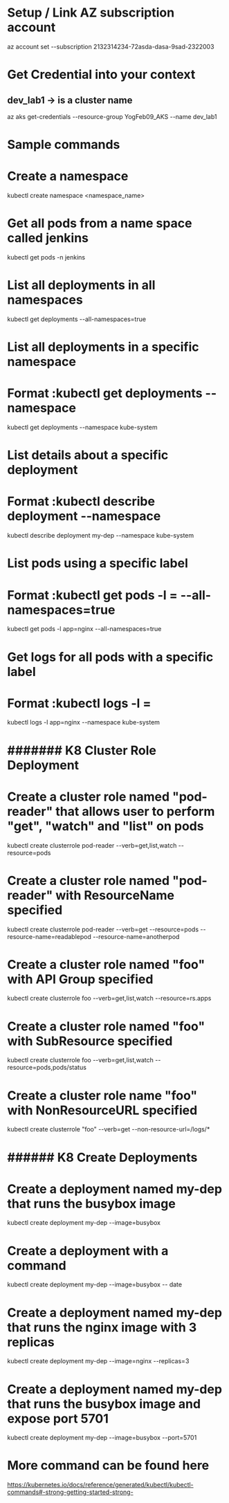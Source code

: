 # Setup / Link AZ subscription account
az account set --subscription 2132314234-72asda-dasa-9sad-2322003

# Get Credential into your context
## dev_lab1 -> is a cluster name
az aks get-credentials --resource-group YogFeb09_AKS --name dev_lab1

# Sample commands
# Create a namespace 
kubectl create namespace <namespace_name>

# Get all pods from a name space called jenkins
kubectl get pods -n jenkins

# List all deployments in all namespaces
kubectl get deployments --all-namespaces=true

# List all deployments in a specific namespace
# Format :kubectl get deployments --namespace <namespace-name>
kubectl get deployments --namespace kube-system

# List details about a specific deployment
# Format :kubectl describe deployment <deployment-name> --namespace <namespace-name>
kubectl describe deployment my-dep --namespace kube-system

# List pods using a specific label
# Format :kubectl get pods -l <label-key>=<label-value> --all-namespaces=true
kubectl get pods -l app=nginx --all-namespaces=true

# Get logs for all pods with a specific label
# Format :kubectl logs -l <label-key>=<label-value>
kubectl logs -l app=nginx --namespace kube-system

# ####### K8 Cluster Role Deployment ########

# Create a cluster role named "pod-reader" that allows user to perform "get", "watch" and "list" on pods
kubectl create clusterrole pod-reader --verb=get,list,watch --resource=pods

# Create a cluster role named "pod-reader" with ResourceName specified
kubectl create clusterrole pod-reader --verb=get --resource=pods --resource-name=readablepod --resource-name=anotherpod

# Create a cluster role named "foo" with API Group specified
kubectl create clusterrole foo --verb=get,list,watch --resource=rs.apps

# Create a cluster role named "foo" with SubResource specified
kubectl create clusterrole foo --verb=get,list,watch --resource=pods,pods/status

# Create a cluster role name "foo" with NonResourceURL specified
kubectl create clusterrole "foo" --verb=get --non-resource-url=/logs/*


# ###### K8 Create Deployments #######


# Create a deployment named my-dep that runs the busybox image
kubectl create deployment my-dep --image=busybox

# Create a deployment with a command
kubectl create deployment my-dep --image=busybox -- date

# Create a deployment named my-dep that runs the nginx image with 3 replicas
kubectl create deployment my-dep --image=nginx --replicas=3

# Create a deployment named my-dep that runs the busybox image and expose port 5701
kubectl create deployment my-dep --image=busybox --port=5701


# More command can be found here
https://kubernetes.io/docs/reference/generated/kubectl/kubectl-commands#-strong-getting-started-strong-
